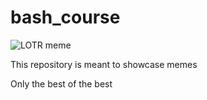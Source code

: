 # bash_course


![LOTR meme](lord-of-the-rings-memes-10.jpg?fit=600,502&ssl=1.jpg)


This repository is meant to showcase memes

Only the best of the best
